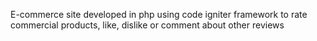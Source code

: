 E-commerce site developed in php using code igniter framework to rate commercial products, like, dislike or comment about other reviews
